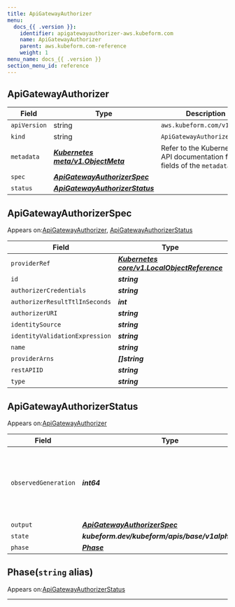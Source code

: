 ```yaml
---
title: ApiGatewayAuthorizer
menu:
  docs_{{ .version }}:
    identifier: apigatewayauthorizer-aws.kubeform.com
    name: ApiGatewayAuthorizer
    parent: aws.kubeform.com-reference
    weight: 1
menu_name: docs_{{ .version }}
section_menu_id: reference
---
```


## ApiGatewayAuthorizer
| Field | Type | Description |
| ------ | ----- | ----------- |
| `apiVersion` | string | `aws.kubeform.com/v1alpha1` |
|    `kind` | string | `ApiGatewayAuthorizer` |
| `metadata` | ***[Kubernetes meta/v1.ObjectMeta](https://kubernetes.io/docs/reference/generated/kubernetes-api/v1.13/#objectmeta-v1-meta)***|Refer to the Kubernetes API documentation for the fields of the `metadata` field.|
| `spec` | ***[ApiGatewayAuthorizerSpec](#apigatewayauthorizerspec)***||
| `status` | ***[ApiGatewayAuthorizerStatus](#apigatewayauthorizerstatus)***||
## ApiGatewayAuthorizerSpec

Appears on:[ApiGatewayAuthorizer](#apigatewayauthorizer), [ApiGatewayAuthorizerStatus](#apigatewayauthorizerstatus)

| Field | Type | Description |
| ------ | ----- | ----------- |
| `providerRef` | ***[Kubernetes core/v1.LocalObjectReference](https://kubernetes.io/docs/reference/generated/kubernetes-api/v1.13/#localobjectreference-v1-core)***||
| `id` | ***string***||
| `authorizerCredentials` | ***string***| ***(Optional)*** |
| `authorizerResultTtlInSeconds` | ***int***| ***(Optional)*** |
| `authorizerURI` | ***string***| ***(Optional)*** |
| `identitySource` | ***string***| ***(Optional)*** |
| `identityValidationExpression` | ***string***| ***(Optional)*** |
| `name` | ***string***||
| `providerArns` | ***[]string***| ***(Optional)*** |
| `restAPIID` | ***string***||
| `type` | ***string***| ***(Optional)*** |
## ApiGatewayAuthorizerStatus

Appears on:[ApiGatewayAuthorizer](#apigatewayauthorizer)

| Field | Type | Description |
| ------ | ----- | ----------- |
| `observedGeneration` | ***int64***| ***(Optional)*** Resource generation, which is updated on mutation by the API Server.|
| `output` | ***[ApiGatewayAuthorizerSpec](#apigatewayauthorizerspec)***| ***(Optional)*** |
| `state` | ***kubeform.dev/kubeform/apis/base/v1alpha1.State***| ***(Optional)*** |
| `phase` | ***[Phase](#phase)***| ***(Optional)*** |
## Phase(`string` alias)

Appears on:[ApiGatewayAuthorizerStatus](#apigatewayauthorizerstatus)

---
